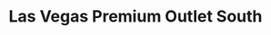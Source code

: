 ---
title: "Las Vegas Premium Outlet South"
url: /las-vegas/las-vegas-premium-outlet-south/
shop: Einkaufszentrum
---